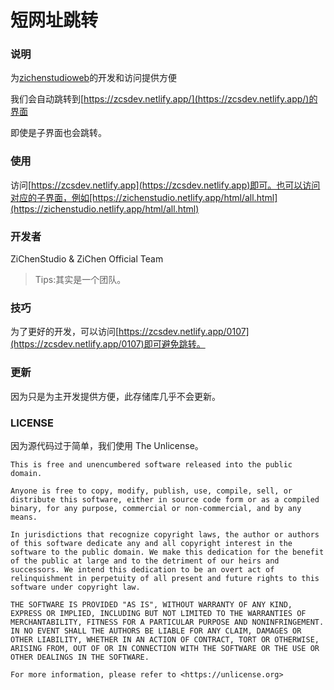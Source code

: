 # 短网址跳转

### 说明

为[zichenstudioweb](https://github.com/ZiChenStudio/zichenstudioweb)的开发和访问提供方便

我们会自动跳转到[https://zcsdev.netlify.app/](https://zcsdev.netlify.app/)的界面

即使是子界面也会跳转。

### 使用

访问[https://zcsdev.netlify.app](https://zcsdev.netlify.app)即可。也可以访问对应的子界面，例如[https://zichenstudio.netlify.app/html/all.html](https://zichenstudio.netlify.app/html/all.html)

### 开发者

ZiChenStudio & ZiChen Official Team

> Tips:其实是一个团队。

### 技巧

为了更好的开发，可以访问[https://zcsdev.netlify.app/0107](https://zcsdev.netlify.app/0107)即可避免跳转。

### 更新

因为只是为主开发提供方便，此存储库几乎不会更新。

### LICENSE

因为源代码过于简单，我们使用 The Unlicense。

```
This is free and unencumbered software released into the public domain.

Anyone is free to copy, modify, publish, use, compile, sell, or
distribute this software, either in source code form or as a compiled
binary, for any purpose, commercial or non-commercial, and by any
means.

In jurisdictions that recognize copyright laws, the author or authors
of this software dedicate any and all copyright interest in the
software to the public domain. We make this dedication for the benefit
of the public at large and to the detriment of our heirs and
successors. We intend this dedication to be an overt act of
relinquishment in perpetuity of all present and future rights to this
software under copyright law.

THE SOFTWARE IS PROVIDED "AS IS", WITHOUT WARRANTY OF ANY KIND,
EXPRESS OR IMPLIED, INCLUDING BUT NOT LIMITED TO THE WARRANTIES OF
MERCHANTABILITY, FITNESS FOR A PARTICULAR PURPOSE AND NONINFRINGEMENT.
IN NO EVENT SHALL THE AUTHORS BE LIABLE FOR ANY CLAIM, DAMAGES OR
OTHER LIABILITY, WHETHER IN AN ACTION OF CONTRACT, TORT OR OTHERWISE,
ARISING FROM, OUT OF OR IN CONNECTION WITH THE SOFTWARE OR THE USE OR
OTHER DEALINGS IN THE SOFTWARE.

For more information, please refer to <https://unlicense.org>
```
